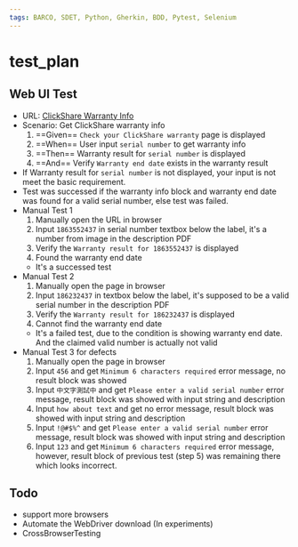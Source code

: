 ```yaml
---
tags: BARCO, SDET, Python, Gherkin, BDD, Pytest, Selenium
---
```

# test_plan

## Web UI Test
- URL: [ClickShare Warranty Info](https://www.barco.com/en/clickshare/support/warranty-info)
- Scenario: Get ClickShare warranty info
    1. ==Given== `Check your ClickShare warranty` page is displayed
    2. ==When== User input `serial number` to get warranty info
    3. ==Then== Warranty result for `serial number` is displayed
    4. ==And== Verify `Warranty end date` exists in the warranty result
- If Warranty result for `serial number` is not displayed, your input is not meet the basic requirement.
- Test was successed if the warranty info block and warranty end date was found for a valid serial number, else test was failed.
- Manual Test 1
    1. Manually open the URL in browser
    2. Input `1863552437` in serial number textbox below the label, it's a number from image in the description PDF
    3. Verify the `Warranty result for 1863552437` is displayed
    4. Found the warranty end date
    - It's a successed test
- Manual Test 2
    1. Manually open the page in browser
    2. Input `186232437` in textbox below the label, it's supposed to be a valid serial number in the description PDF
    3. Verify the `Warranty result for 186232437` is displayed
    4. Cannot find the warranty end date
    - It's a failed test, due to the condition is showing warranty end date.  And the claimed valid number is actually not valid
- Manual Test 3 for defects
    1. Manually open the page in browser
    2. Input `456` and get `Minimum 6 characters required` error message, no result block was showed
    3. Input `中文字測試中` and get `Please enter a valid serial number` error message, result block was showed with input string and description
    4. Input `how about text` and get no error message, result block was showed with input string and description
    5. Input `!@#$%^` and get `Please enter a valid serial number` error message, result block was showed with input string and description
    6. Input `123` and get `Minimum 6 characters required` error message, however, result block of previous test (step 5) was remaining there which looks incorrect.

## Todo 
- support more browsers
- Automate the WebDriver download (In experiments)
- CrossBrowserTesting